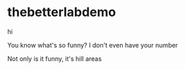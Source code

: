 # thebetterlabdemo
hi

You know what's so funny? I don't even have your number

Not only is it funny, it's hill areas
